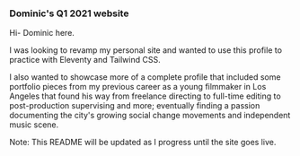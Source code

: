 ### Dominic's Q1 2021 website

Hi- Dominic here.

I was looking to revamp my personal site and wanted to use this profile to practice with Eleventy and Tailwind CSS.

I also wanted to showcase more of a complete profile that included some portfolio pieces from my previous career as a young filmmaker in Los Angeles that found his way from freelance directing to full-time editing to post-production supervising and more; eventually finding a passion documenting the city's growing social change movements and independent music scene.

Note: This README will be updated as I progress until the site goes live.